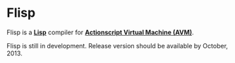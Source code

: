 Flisp
=====

Flisp is a **[Lisp](goo.gl/psHHIw)** compiler for **[Actionscript Virtual Machine (AVM)](goo.gl/rBm5UQ)**.  

Flisp is still in development. Release version should be available by October, 2013.
